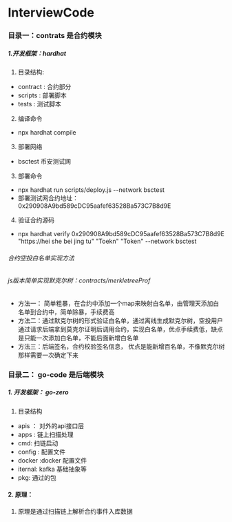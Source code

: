 # InterviewCode

### 目录一：contrats 是合约模块  
#####  1.开发框架：hardhat  
1. 目录结构:        
- contract : 合约部分  
- scripts : 部署脚本
- tests : 测试脚本

2. 编译命令
- npx hardhat compile

3. 部署网络
- bsctest 币安测试网

3. 部署命令
- npx hardhat run scripts/deploy.js --network bsctest
- 部署测试网合约地址：0x290908A9bd589cDC95aafef63528Ba573C7B8d9E

4. 验证合约源码
-  npx hardhat verify 0x290908A9bd589cDC95aafef63528Ba573C7B8d9E "https://hei she bei jing tu" "Toekn" "Token" --network bsctest


###### 合约空投白名单实现方法
###### js版本简单实现默克尔树：contracts/merkletreeProf
- 方法一： 简单粗暴，在合约中添加一个map来映射白名单，由管理天添加白名单到合约中，简单除暴，手续费高
- 方法二：通过默克尔树的形式验证白名单，通过离线生成默克尔树，空投用户通过请求后端拿到莫克尔证明后调用合约，实现白名单，优点手续费低，缺点是只能一次添加白名单，不能后面新增白名单
- 方法三：后端签名，合约校验签名信息， 优点是能新增百名单，不像默克尔树那样需要一次确定下来





### 目录二： go-code 是后端模块

##### 1. 开发框架： go-zero
1. 目录结构
- apis ： 对外的api接口层
- apps : 链上扫描处理
- cmd: 扫链启动
- config : 配置文件
- docker :docker 配置文件
- iternal: kafka 基础抽象等
- pkg: 通过的包

#### 2. 原理：
1. 原理是通过扫描链上解析合约事件入库数据

